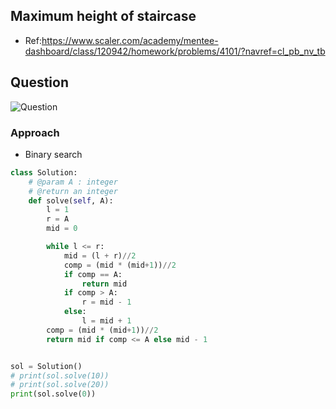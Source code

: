 
## Maximum height of staircase
- Ref:https://www.scaler.com/academy/mentee-dashboard/class/120942/homework/problems/4101/?navref=cl_pb_nv_tb

## Question
![Question](http://ankit-portfolio.s3-ap-southeast-1.amazonaws.com/images/datastructures/scaler/028-maximum-height-of-staircase-question.png)


### Approach
- Binary search

```py
class Solution:
    # @param A : integer
    # @return an integer
    def solve(self, A):
        l = 1
        r = A
        mid = 0

        while l <= r:
            mid = (l + r)//2
            comp = (mid * (mid+1))//2
            if comp == A:
                return mid
            if comp > A:
                r = mid - 1
            else:
                l = mid + 1
        comp = (mid * (mid+1))//2
        return mid if comp <= A else mid - 1


sol = Solution()
# print(sol.solve(10))
# print(sol.solve(20))
print(sol.solve(0))
```
